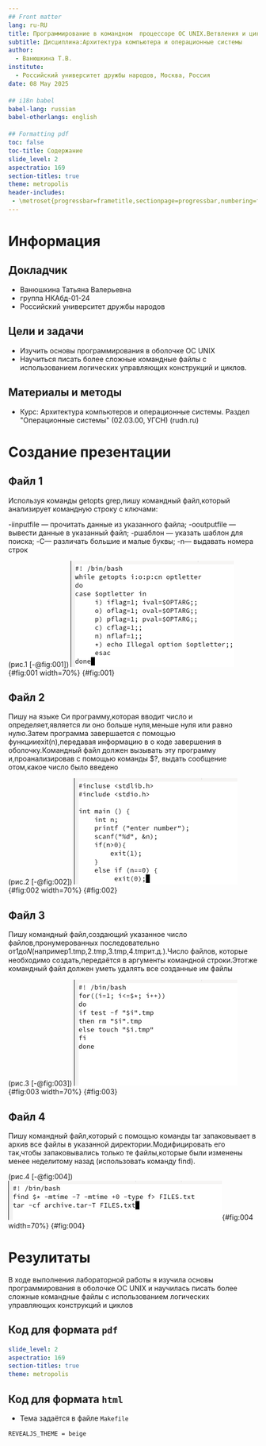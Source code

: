 ```yaml
---
## Front matter
lang: ru-RU
title: Программирование в командном  процессоре ОС UNIX.Ветвления и циклы
subtitle: Дисциплина:Архитектура компьютера и операционные системы
author:
  - Ванюшкина Т.В.
institute:
  - Российский университет дружбы народов, Москва, Россия
date: 08 May 2025

## i18n babel
babel-lang: russian
babel-otherlangs: english

## Formatting pdf
toc: false
toc-title: Содержание
slide_level: 2
aspectratio: 169
section-titles: true
theme: metropolis
header-includes:
 - \metroset{progressbar=frametitle,sectionpage=progressbar,numbering=fraction}
---
```


# Информация

## Докладчик



  * Ванюшкина Татьяна Валерьевна
  * группа НКАбд-01-24
  * Российский университет дружбы народов

## Цели и задачи

-  Изучить основы программирования в оболочке ОС UNIX
- Научиться писать более сложные командные файлы с использованием логических управляющих конструкций и циклов.

## Материалы и методы

- Курс: Архитектура компьютеров и операционные системы. Раздел "Операционные системы" (02.03.00, УГСН) (rudn.ru)

# Создание презентации

## Файл 1

Используя команды getopts grep,пишу командный файл,который анализирует командную строку с ключами:

-iinputfile — прочитать данные из указанного файла;
-ooutputfile — вывести данные в указанный файл;
-pшаблон — указать шаблон для поиска;
-C— различать большие и малые буквы;
-n— выдавать номера строк

(рис.1 [-@fig:001])
![файл 1](image/1){#fig:001 width=70%}
{#fig:001}


## Файл 2

Пишу на языке Си программу,которая вводит число и определяет,является ли оно больше нуля,меньше нуля или равно нулю.Затем программа завершается с помощью
 функцииexit(n),передавая информацию в о коде завершения в оболочку.Командный файл должен вызывать эту программу и,проанализировав с помощью команды
 $?, выдать сообщение отом,какое число было введено

(рис.2 [-@fig:002])
![lab12-1.sh](image/2){#fig:002 width=70%}
{#fig:002}

## Файл 3

Пишу командный файл,создающий указанное число файлов,пронумерованных последовательно от1до𝑁(например1.tmp,2.tmp,3.tmp,4.tmpит.д.).Число файлов,
 которые необходимо создать,передаётся в аргументы командной строки.Этотже командный файл должен уметь удалять все созданные им файлы 

(рис.3 [-@fig:003])
![lab12-2.sh](image/3){#fig:003 width=70%}
{#fig:003}

## Файл 4

Пишу командный файл,который с помощью команды tar запаковывает в архив все файлы в указанной директории.Модифицировать его так,чтобы запаковывались только те файлы,которые были изменены менее неделитому назад (использовать
 команду find).

(рис.4 [-@fig:004])
![lab12-3.sh](image/4){#fig:004 width=70%}
{#fig:004}

# Резулитаты 

В ходе выполнения лабораторной работы я изучила основы программирования в оболочке ОС UNIX и научилась писать более сложные командные файлы с использованием логических управляющих конструкций и циклов



## Код для формата `pdf`

```yaml
slide_level: 2
aspectratio: 169
section-titles: true
theme: metropolis
```

## Код для формата `html`

- Тема задаётся в файле `Makefile`

```make
REVEALJS_THEME = beige 




